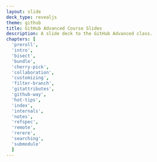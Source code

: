 ```yaml
---
layout: slide
deck_type: revealjs
theme: github
title: GitHub Advanced Course Slides
description: A slide deck to the GitHub Advanced class.
chapters: [
  'preroll',
  'intro',
  'bisect',
  'bundle',
  'cherry-pick',
  'collaboration',
  'customizing',
  'filter-branch',
  'gitattributes',
  'github-way',
  'hot-tips',
  'index',
  'internals',
  'notes',
  'refspec',
  'remote',
  'rerere',
  'searching',
  'submodule'
  ]
---
```

